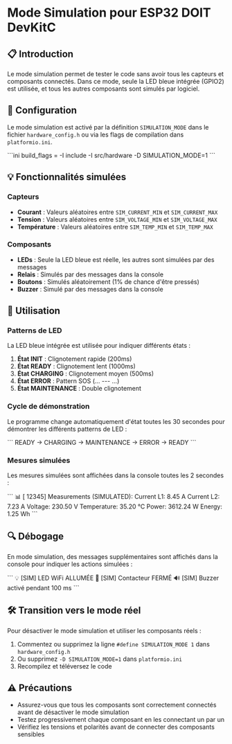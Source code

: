 # Mode Simulation pour ESP32 DOIT DevKitC

## 📋 Introduction

Le mode simulation permet de tester le code sans avoir tous les capteurs et composants connectés. Dans ce mode, seule la LED bleue intégrée (GPIO2) est utilisée, et tous les autres composants sont simulés par logiciel.

## 🔧 Configuration

Le mode simulation est activé par la définition `SIMULATION_MODE` dans le fichier `hardware_config.h` ou via les flags de compilation dans `platformio.ini`.

\`\`\`ini
build_flags = 
    -I include
    -I src/hardware
    -D SIMULATION_MODE=1
\`\`\`

## 💡 Fonctionnalités simulées

### Capteurs
- **Courant** : Valeurs aléatoires entre `SIM_CURRENT_MIN` et `SIM_CURRENT_MAX`
- **Tension** : Valeurs aléatoires entre `SIM_VOLTAGE_MIN` et `SIM_VOLTAGE_MAX`
- **Température** : Valeurs aléatoires entre `SIM_TEMP_MIN` et `SIM_TEMP_MAX`

### Composants
- **LEDs** : Seule la LED bleue est réelle, les autres sont simulées par des messages
- **Relais** : Simulés par des messages dans la console
- **Boutons** : Simulés aléatoirement (1% de chance d'être pressés)
- **Buzzer** : Simulé par des messages dans la console

## 🚀 Utilisation

### Patterns de LED

La LED bleue intégrée est utilisée pour indiquer différents états :

1. **État INIT** : Clignotement rapide (200ms)
2. **État READY** : Clignotement lent (1000ms)
3. **État CHARGING** : Clignotement moyen (500ms)
4. **État ERROR** : Pattern SOS (... --- ...)
5. **État MAINTENANCE** : Double clignotement

### Cycle de démonstration

Le programme change automatiquement d'état toutes les 30 secondes pour démontrer les différents patterns de LED :

\`\`\`
READY → CHARGING → MAINTENANCE → ERROR → READY
\`\`\`

### Mesures simulées

Les mesures simulées sont affichées dans la console toutes les 2 secondes :

\`\`\`
📊 [   12345] Measurements (SIMULATED):
    Current L1: 8.45 A
    Current L2: 7.23 A
    Voltage: 230.50 V
    Temperature: 35.20 °C
    Power: 3612.24 W
    Energy: 1.25 Wh
\`\`\`

## 🔍 Débogage

En mode simulation, des messages supplémentaires sont affichés dans la console pour indiquer les actions simulées :

\`\`\`
💡 [SIM] LED WiFi ALLUMÉE
🔌 [SIM] Contacteur FERMÉ
🔊 [SIM] Buzzer activé pendant 100 ms
\`\`\`

## 🛠️ Transition vers le mode réel

Pour désactiver le mode simulation et utiliser les composants réels :

1. Commentez ou supprimez la ligne `#define SIMULATION_MODE 1` dans `hardware_config.h`
2. Ou supprimez `-D SIMULATION_MODE=1` dans `platformio.ini`
3. Recompilez et téléversez le code

## ⚠️ Précautions

- Assurez-vous que tous les composants sont correctement connectés avant de désactiver le mode simulation
- Testez progressivement chaque composant en les connectant un par un
- Vérifiez les tensions et polarités avant de connecter des composants sensibles

